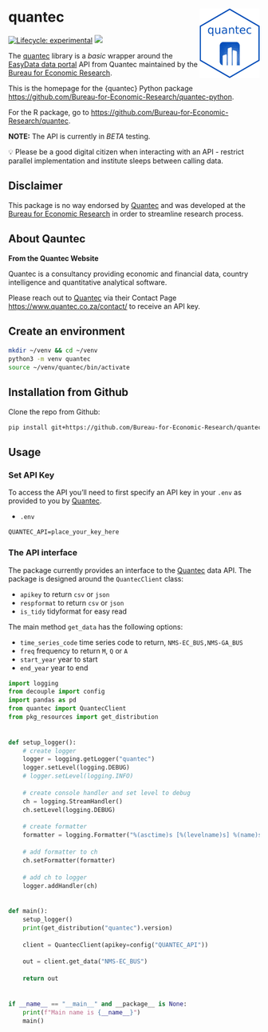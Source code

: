 
# quantec <img src="man/figures/logo.png" align="right" alt="" width="120" />

[![Lifecycle:
experimental](https://img.shields.io/badge/lifecycle-experimental-orange.svg)](https://www.tidyverse.org/lifecycle/#experimental)
[![](https://img.shields.io/github/last-commit/Bureau-for-Economic-Research/quantec.svg)](https://github.com/Bureau-for-Economic-Research/quantec-python/commits/develop)

The
[quantec](https://github.com/Bureau-for-Economic-Research/quantec-python)
library is a *basic* wrapper around the [EasyData data
portal](https://www.easydata.co.za/) API from Quantec maintained by the
[Bureau for Economic Research](https://www.ber.ac.za/home/).

This is the homepage for the {quantec} Python package
<https://github.com/Bureau-for-Economic-Research/quantec-python>.

For the R package, go to
<https://github.com/Bureau-for-Economic-Research/quantec>.

**NOTE:** The API is currently in *BETA* testing.

💡 Please be a good digital citizen when interacting with an API -
restrict parallel implementation and institute sleeps between calling
data.

## Disclaimer

This package is no way endorsed by
[Quantec](https://www.easydata.co.za/) and was developed at the [Bureau
for Economic Research](https://www.ber.ac.za/home/) in order to
streamline research process.

## About Qauntec

**From the Quantec Website**

Quantec is a consultancy providing economic and financial data, country
intelligence and quantitative analytical software.

Please reach out to [Quantec](https://www.easydata.co.za/) via their
Contact Page <https://www.quantec.co.za/contact/> to receive an API key.

## Create an environment

``` bash
mkdir ~/venv && cd ~/venv
python3 -m venv quantec
source ~/venv/quantec/bin/activate
```

## Installation from Github

Clone the repo from Github:

``` bash
pip install git+https://github.com/Bureau-for-Economic-Research/quantec-python
```

## Usage

### Set API Key

To access the API you’ll need to first specify an API key in your `.env`
as provided to you by [Quantec](https://www.easydata.co.za/).

- `.env`

``` txt
QUANTEC_API=place_your_key_here
```

### The API interface

The package currently provides an interface to the
[Quantec](https://www.easydata.co.za/) data API. The package is designed
around the `QuantecClient` class:

- `apikey` to return `csv` or `json`
- `respformat` to return `csv` or `json`
- `is_tidy` tidyformat for easy read

The main method `get_data` has the following options:

- `time_series_code` time series code to return, `NMS-EC_BUS,NMS-GA_BUS`
- `freq` frequency to return `M`, `Q` or `A`
- `start_year` year to start
- `end_year` year to end

``` python
import logging
from decouple import config
import pandas as pd
from quantec import QuantecClient
from pkg_resources import get_distribution


def setup_logger():
    # create logger
    logger = logging.getLogger("quantec")
    logger.setLevel(logging.DEBUG)
    # logger.setLevel(logging.INFO)

    # create console handler and set level to debug
    ch = logging.StreamHandler()
    ch.setLevel(logging.DEBUG)

    # create formatter
    formatter = logging.Formatter("%(asctime)s [%(levelname)s] %(name)s: %(message)s")

    # add formatter to ch
    ch.setFormatter(formatter)

    # add ch to logger
    logger.addHandler(ch)


def main():
    setup_logger()
    print(get_distribution("quantec").version)

    client = QuantecClient(apikey=config("QUANTEC_API"))

    out = client.get_data("NMS-EC_BUS")

    return out


if __name__ == "__main__" and __package__ is None:
    print(f"Main name is {__name__}")
    main()
```
